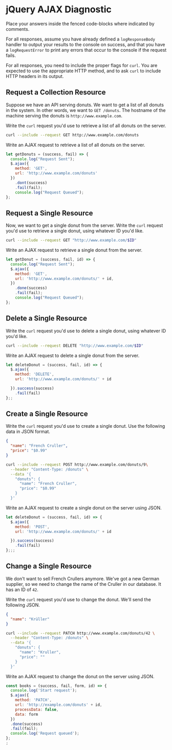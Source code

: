 # jQuery AJAX Diagnostic

Place your answers inside the fenced code-blocks where indicated by comments.

For all responses,  assume you have already defined a `logResponseBody` handler
to output your results to the console on success, and that you have a
`logRequestError` to print any errors that occur to the console if the request
fails.

For all responses, you need to include the proper flags for `curl`. You are
expected to use the appropriate HTTP method, and to ask `curl` to include HTTP
headers in its output.

## Request a Collection Resource

Suppose we have an API serving donuts. We want to get a list of all donuts in
the system. In other words, we want to `GET /donuts`. The hostname of the
machine serving the donuts is `http://www.example.com`.

Write the `curl` request you'd use to retrieve a list of all donuts on the
server.

```sh
curl --include --request GET http://www.example.com/donuts
```

Write an AJAX request to retrieve a list of all donuts on the server.

```js
let getDonuts = (success, fail) => {
  console.log("Request Sent");
  $.ajax({
    method: 'GET',
    url: 'http://www.example.com/donuts'
  })
    .dont(success)
    .fail(fail);
    console.log("Request Queued");
};
```

## Request a Single Resource

Now, we want to get a single donut from the server. Write the `curl` request
you'd use to retrieve a single donut, using whatever ID you'd like.

```sh
curl --include --request GET "http://www.example.com/$ID"
```

Write an AJAX request to retrieve a single donut from the server.

```js
let getDonut = (success, fail, id) => {
  console.log("Request Sent");
  $.ajax({
    method: 'GET',
    url: 'http://www.example.com/donuts/' + id,
  })
    .done(success)
    .fail(fail);
    console.log("Request Queued");
};
```

## Delete a Single Resource

Write the `curl` request you'd use to delete a single donut, using whatever ID
you'd like.

```sh
curl --include --request DELETE "http://www.example.com/$ID"
```

Write an AJAX request to delete a single donut from the server.

```js
let deleteDonut = (success, fail, id) => {
  $.ajax({
    method: 'DELETE',
    url: 'http://www.example.com/donuts/' + id

  }).success(success)
    .fail(fail)
};;
```

## Create a Single Resource

Write the `curl` request you'd use to create a single donut. Use the following
data in JSON format.

```json
{
  "name": "French Cruller",
  "price": "$0.99"
}
```

```sh
curl --include --request POST http://www.example.com/donuts/9\
  --header "Content-Type: /donuts" \
  --data '{
    "donuts": {
      "name": "French Cruller",
      "price": "$0.99"
    }
  }'
```

Write an AJAX request to create a single donut on the server using JSON.

```js
let deleteDonut = (success, fail, id) => {
  $.ajax({
    method: 'POST',
    url: 'http://www.example.com/donuts/' + id

  }).success(success)
    .fail(fail)
};;;
```

## Change a Single Resource

We don't want to sell French Crullers anymore. We've got a new German supplier,
so we need to change the name of the Cruller in our database. It has an ID of
`42`.

Write the `curl` request you'd use to change the donut. We'll send the following
JSON.

```json
{
  "name": "Krüller"
}
```

```sh
curl --include --request PATCH http://www.example.com/donuts/42 \
  --header "Content-Type: /donuts" \
  --data '{
    "donuts": {
      "name": "Kruller",
      "price": ""
    }
  }'
  ```

Write an AJAX request to change the donut on the server using JSON.

```js
const books = (success, fail, form, id) => {
  console.log('Start request');
  $.ajax({
    method: 'PATCH',
    url: 'http://example.com/donuts' + id,
    processData: false,
    data: form
  })
  .done(success)
  .fail(fail);
  console.log('Request queued');
};
;
```
